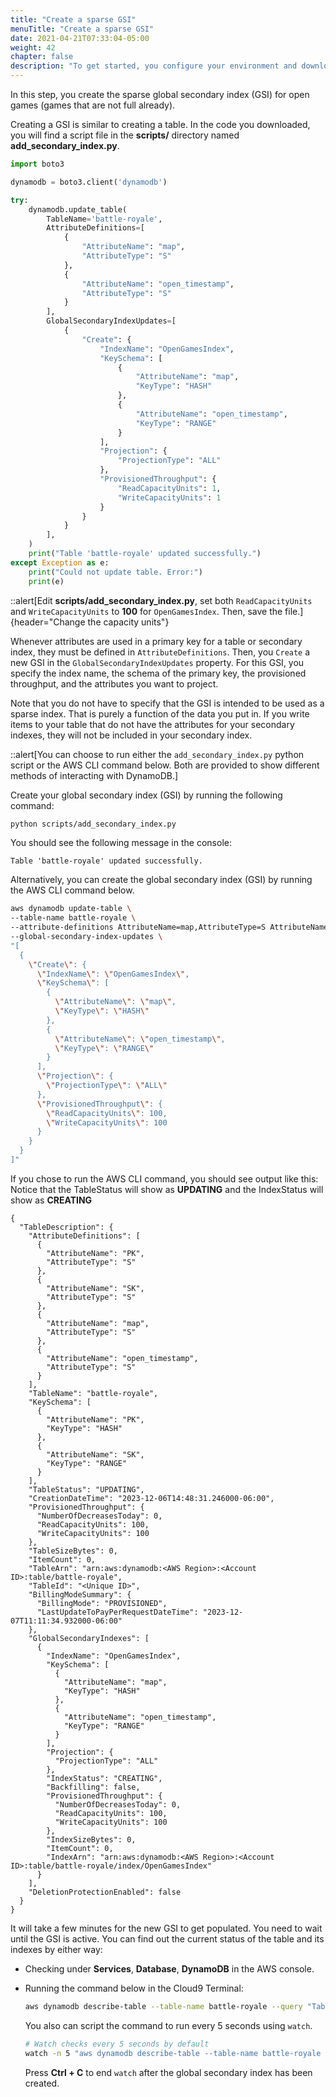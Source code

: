 ```yaml
---
title: "Create a sparse GSI"
menuTitle: "Create a sparse GSI"
date: 2021-04-21T07:33:04-05:00
weight: 42
chapter: false
description: "To get started, you configure your environment and download code that you use during the lab."
---
```


In this step, you create the sparse global secondary index (GSI) for open games (games that are not full already).

Creating a GSI is similar to creating a table. In the code you downloaded, you will find a script file in the **scripts/** directory named **add_secondary_index.py**.

```python
import boto3

dynamodb = boto3.client('dynamodb')

try:
    dynamodb.update_table(
        TableName='battle-royale',
        AttributeDefinitions=[
            {
                "AttributeName": "map",
                "AttributeType": "S"
            },
            {
                "AttributeName": "open_timestamp",
                "AttributeType": "S"
            }
        ],
        GlobalSecondaryIndexUpdates=[
            {
                "Create": {
                    "IndexName": "OpenGamesIndex",
                    "KeySchema": [
                        {
                            "AttributeName": "map",
                            "KeyType": "HASH"
                        },
                        {
                            "AttributeName": "open_timestamp",
                            "KeyType": "RANGE"
                        }
                    ],
                    "Projection": {
                        "ProjectionType": "ALL"
                    },
                    "ProvisionedThroughput": {
                        "ReadCapacityUnits": 1,
                        "WriteCapacityUnits": 1
                    }
                }
            }
        ],
    )
    print("Table 'battle-royale' updated successfully.")
except Exception as e:
    print("Could not update table. Error:")
    print(e)
```

::alert[Edit **scripts/add_secondary_index.py**, set both `ReadCapacityUnits` and `WriteCapacityUnits` to **100** for `OpenGamesIndex`. Then, save the file.]{header="Change the capacity units"}

Whenever attributes are used in a primary key for a table or secondary index, they must be defined in `AttributeDefinitions`. Then, you `Create` a new GSI in the `GlobalSecondaryIndexUpdates` property. For this GSI, you specify the index name, the schema of the primary key, the provisioned throughput, and the attributes you want to project. 

Note that you do not have to specify that the GSI is intended to be used as a sparse index. That is purely a function of the data you put in. If you write items to your table that do not have the attributes for your secondary indexes, they will not be included in your secondary index.

::alert[You can choose to run either the `add_secondary_index.py` python script or the AWS CLI command below. Both are provided to show different methods of interacting with DynamoDB.]

Create your global secondary index (GSI) by running the following command:

```sh
python scripts/add_secondary_index.py
```

You should see the following message in the console:

```text
Table 'battle-royale' updated successfully.
```

Alternatively, you can create the global secondary index (GSI) by running the AWS CLI command below.

```sh
aws dynamodb update-table \
--table-name battle-royale \
--attribute-definitions AttributeName=map,AttributeType=S AttributeName=open_timestamp,AttributeType=S \
--global-secondary-index-updates \
"[
  {
    \"Create\": {
      \"IndexName\": \"OpenGamesIndex\",
      \"KeySchema\": [
        {
          \"AttributeName\": \"map\",
          \"KeyType\": \"HASH\"
        },
        {
          \"AttributeName\": \"open_timestamp\",
          \"KeyType\": \"RANGE\"
        }
      ],
      \"Projection\": {
        \"ProjectionType\": \"ALL\"
      },
      \"ProvisionedThroughput\": {
        \"ReadCapacityUnits\": 100,
        \"WriteCapacityUnits\": 100
      }
    }
  }
]"
```

If you chose to run the AWS CLI command, you should see output like this:  
Notice that the TableStatus will show as **UPDATING** and the IndexStatus will   show as **CREATING**

```text
{
  "TableDescription": {
    "AttributeDefinitions": [
      {
        "AttributeName": "PK",
        "AttributeType": "S"
      },
      {
        "AttributeName": "SK",
        "AttributeType": "S"
      },
      {
        "AttributeName": "map",
        "AttributeType": "S"
      },
      {
        "AttributeName": "open_timestamp",
        "AttributeType": "S"
      }
    ],
    "TableName": "battle-royale",
    "KeySchema": [
      {
        "AttributeName": "PK",
        "KeyType": "HASH"
      },
      {
        "AttributeName": "SK",
        "KeyType": "RANGE"
      }
    ],
    "TableStatus": "UPDATING",
    "CreationDateTime": "2023-12-06T14:48:31.246000-06:00",
    "ProvisionedThroughput": {
      "NumberOfDecreasesToday": 0,
      "ReadCapacityUnits": 100,
      "WriteCapacityUnits": 100
    },
    "TableSizeBytes": 0,
    "ItemCount": 0,
    "TableArn": "arn:aws:dynamodb:<AWS Region>:<Account ID>:table/battle-royale",
    "TableId": "<Unique ID>",
    "BillingModeSummary": {
      "BillingMode": "PROVISIONED",
      "LastUpdateToPayPerRequestDateTime": "2023-12-07T11:11:34.932000-06:00"
    },
    "GlobalSecondaryIndexes": [
      {
        "IndexName": "OpenGamesIndex",
        "KeySchema": [
          {
            "AttributeName": "map",
            "KeyType": "HASH"
          },
          {
            "AttributeName": "open_timestamp",
            "KeyType": "RANGE"
          }
        ],
        "Projection": {
          "ProjectionType": "ALL"
        },
        "IndexStatus": "CREATING",
        "Backfilling": false,
        "ProvisionedThroughput": {
          "NumberOfDecreasesToday": 0,
          "ReadCapacityUnits": 100,
          "WriteCapacityUnits": 100
        },
        "IndexSizeBytes": 0,
        "ItemCount": 0,
        "IndexArn": "arn:aws:dynamodb:<AWS Region>:<Account ID>:table/battle-royale/index/OpenGamesIndex"
      }
    ],
    "DeletionProtectionEnabled": false
  }
}
```

It will take a few minutes for the new GSI to get populated. You need to wait until the GSI is active. You can find out the current status of the table and its indexes by either way:

- Checking under **Services**, **Database**, **DynamoDB** in the AWS console.

- Running the command below in the Cloud9 Terminal:
    ```sh
    aws dynamodb describe-table --table-name battle-royale --query "Table.GlobalSecondaryIndexes[].IndexStatus"
    ```
    You also can script the command to run every 5 seconds using `watch`.
    ```bash
    # Watch checks every 5 seconds by default
    watch -n 5 "aws dynamodb describe-table --table-name battle-royale --query \"Table.GlobalSecondaryIndexes[].IndexStatus\""
    ```
    Press **Ctrl + C** to end `watch` after the global secondary index has been created.
